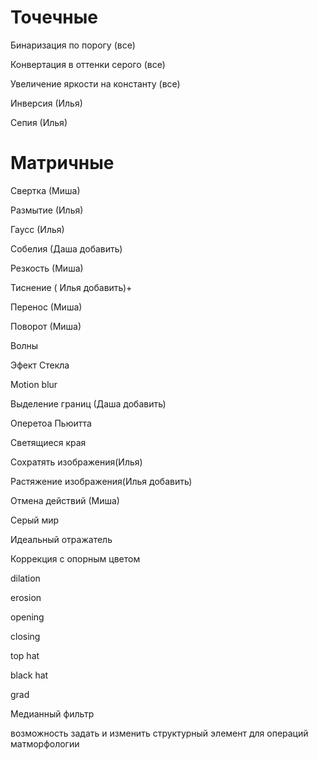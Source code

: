 # Точечные 
Бинаризация по порогу (все)

Конвертация в оттенки серого (все)

Увеличение яркости на константу (все)

Инверсия (Илья)

Сепия (Илья)
# Матричные
Свертка (Миша)

Размытие (Илья)

Гаусс (Илья)

Собелия (Даша добавить)

Резкость (Миша)

Тиснение ( Илья добавить)+

Перенос (Миша)

Поворот (Миша)

Волны

Эфект Стекла

Motion blur

Выделение границ (Даша добавить)

Оперетоа Пьюитта

Светящиеся края

Сохратять изображения(Илья)

Растяжение изображения(Илья добавить)

Отмена действий (Миша)

Серый мир

Идеальный отражатель

Коррекция с опорным цветом

dilation

erosion

opening

closing

 top hat
 
 black hat
 
 grad

 Медианный фильтр

 возможность задать и изменить структурный элемент для
операций матморфологии
